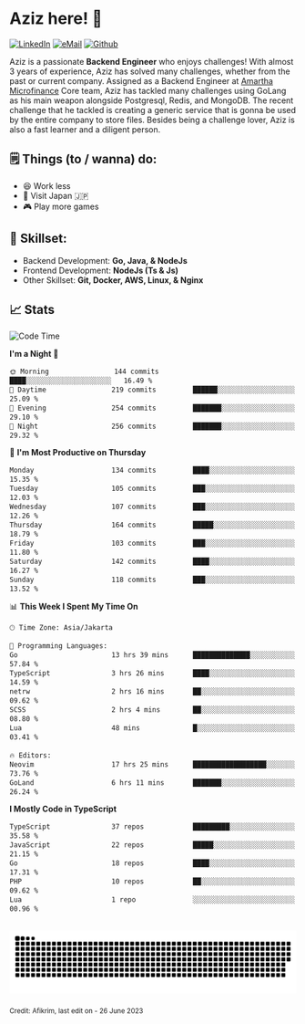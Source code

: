 # Aziz here! 👋

[![LinkedIn](https://img.shields.io/static/v1?message=afikrim&logo=linkedin&label=&color=0077B5&logoColor=white&labelColor=&style=for-the-badge)](https://www.linkedin.com/in/afikrim)
[![eMail](https://img.shields.io/static/v1?message=afikrim10@gmail.com&logo=gmail&label=&color=D14836&logoColor=white&labelColor=&style=for-the-badge)](mailto:afikrim10@gmail.com)
[![Github](https://komarev.com/ghpvc/?username=afikrim&label=Visitors&style=for-the-badge)](https://www.github.com/afikrim)

<!--Introduction-->
Aziz is a passionate **Backend Engineer** who enjoys challenges! With almost 3 years of experience, Aziz has solved many challenges, whether from the past or current company. Assigned as a Backend Engineer at [Amartha Microfinance](https://amartha.com) Core team, Aziz has tackled many challenges using GoLang as his main weapon alongside Postgresql, Redis, and MongoDB. The recent challenge that he tackled is creating a generic service that is gonna be used by the entire company to store files. Besides being a challenge lover, Aziz is also a fast learner and a diligent person.

<!--Things TODO-->
## 🗒️ Things (to / wanna) do:

- 😆 Work less
- 🚀 Visit Japan 🇯🇵
- 🎮 Play more games

<!--Skillset-->
## 🏅 Skillset:

- Backend Development: **Go, Java, & NodeJs**
- Frontend Development: **NodeJs (Ts & Js)**
- Other Skillset: **Git, Docker, AWS, Linux, & Nginx**

## 📈 Stats  

<!--START_SECTION:waka-->
![Code Time](http://img.shields.io/badge/Code%20Time-1%2C129%20hrs%2050%20mins-blue)

**I'm a Night 🦉** 

```text
🌞 Morning                144 commits         ████░░░░░░░░░░░░░░░░░░░░░   16.49 % 
🌆 Daytime                219 commits         ██████░░░░░░░░░░░░░░░░░░░   25.09 % 
🌃 Evening                254 commits         ███████░░░░░░░░░░░░░░░░░░   29.10 % 
🌙 Night                  256 commits         ███████░░░░░░░░░░░░░░░░░░   29.32 % 
```
📅 **I'm Most Productive on Thursday** 

```text
Monday                   134 commits         ████░░░░░░░░░░░░░░░░░░░░░   15.35 % 
Tuesday                  105 commits         ███░░░░░░░░░░░░░░░░░░░░░░   12.03 % 
Wednesday                107 commits         ███░░░░░░░░░░░░░░░░░░░░░░   12.26 % 
Thursday                 164 commits         █████░░░░░░░░░░░░░░░░░░░░   18.79 % 
Friday                   103 commits         ███░░░░░░░░░░░░░░░░░░░░░░   11.80 % 
Saturday                 142 commits         ████░░░░░░░░░░░░░░░░░░░░░   16.27 % 
Sunday                   118 commits         ███░░░░░░░░░░░░░░░░░░░░░░   13.52 % 
```


📊 **This Week I Spent My Time On** 

```text
🕑︎ Time Zone: Asia/Jakarta

💬 Programming Languages: 
Go                       13 hrs 39 mins      ██████████████░░░░░░░░░░░   57.84 % 
TypeScript               3 hrs 26 mins       ████░░░░░░░░░░░░░░░░░░░░░   14.59 % 
netrw                    2 hrs 16 mins       ██░░░░░░░░░░░░░░░░░░░░░░░   09.62 % 
SCSS                     2 hrs 4 mins        ██░░░░░░░░░░░░░░░░░░░░░░░   08.80 % 
Lua                      48 mins             █░░░░░░░░░░░░░░░░░░░░░░░░   03.41 % 

🔥 Editors: 
Neovim                   17 hrs 25 mins      ██████████████████░░░░░░░   73.76 % 
GoLand                   6 hrs 11 mins       ███████░░░░░░░░░░░░░░░░░░   26.24 % 
```

**I Mostly Code in TypeScript** 

```text
TypeScript               37 repos            █████████░░░░░░░░░░░░░░░░   35.58 % 
JavaScript               22 repos            █████░░░░░░░░░░░░░░░░░░░░   21.15 % 
Go                       18 repos            ████░░░░░░░░░░░░░░░░░░░░░   17.31 % 
PHP                      10 repos            ██░░░░░░░░░░░░░░░░░░░░░░░   09.62 % 
Lua                      1 repo              ░░░░░░░░░░░░░░░░░░░░░░░░░   00.96 % 
```




<!--END_SECTION:waka-->


<br clear="both">

<div align="center">
  <img src="https://raw.githubusercontent.com/afikrim/afikrim/output/snake.svg" alt="Snake animation" />
</div>


<sub>Credit: Afikrim, last edit on - 26 June 2023</sub>
